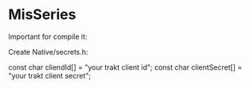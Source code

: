 # MisSeries

Important for compile it:

Create Native/secrets.h:

const char cliendId[] = "your trakt client id";
const char clientSecret[] = "your trakt client secret";